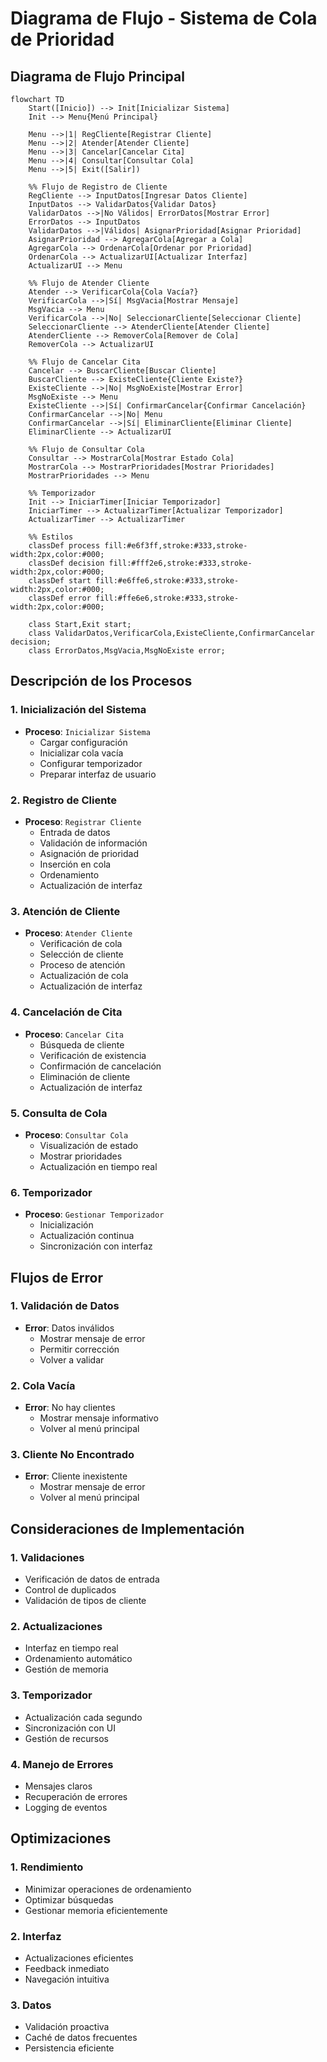 # Diagrama de Flujo - Sistema de Cola de Prioridad

## Diagrama de Flujo Principal

```mermaid
flowchart TD
    Start([Inicio]) --> Init[Inicializar Sistema]
    Init --> Menu{Menú Principal}
    
    Menu -->|1| RegCliente[Registrar Cliente]
    Menu -->|2| Atender[Atender Cliente]
    Menu -->|3| Cancelar[Cancelar Cita]
    Menu -->|4| Consultar[Consultar Cola]
    Menu -->|5| Exit([Salir])
    
    %% Flujo de Registro de Cliente
    RegCliente --> InputDatos[Ingresar Datos Cliente]
    InputDatos --> ValidarDatos{Validar Datos}
    ValidarDatos -->|No Válidos| ErrorDatos[Mostrar Error]
    ErrorDatos --> InputDatos
    ValidarDatos -->|Válidos| AsignarPrioridad[Asignar Prioridad]
    AsignarPrioridad --> AgregarCola[Agregar a Cola]
    AgregarCola --> OrdenarCola[Ordenar por Prioridad]
    OrdenarCola --> ActualizarUI[Actualizar Interfaz]
    ActualizarUI --> Menu
    
    %% Flujo de Atender Cliente
    Atender --> VerificarCola{Cola Vacía?}
    VerificarCola -->|Sí| MsgVacia[Mostrar Mensaje]
    MsgVacia --> Menu
    VerificarCola -->|No| SeleccionarCliente[Seleccionar Cliente]
    SeleccionarCliente --> AtenderCliente[Atender Cliente]
    AtenderCliente --> RemoverCola[Remover de Cola]
    RemoverCola --> ActualizarUI
    
    %% Flujo de Cancelar Cita
    Cancelar --> BuscarCliente[Buscar Cliente]
    BuscarCliente --> ExisteCliente{Cliente Existe?}
    ExisteCliente -->|No| MsgNoExiste[Mostrar Error]
    MsgNoExiste --> Menu
    ExisteCliente -->|Sí| ConfirmarCancelar{Confirmar Cancelación}
    ConfirmarCancelar -->|No| Menu
    ConfirmarCancelar -->|Sí| EliminarCliente[Eliminar Cliente]
    EliminarCliente --> ActualizarUI
    
    %% Flujo de Consultar Cola
    Consultar --> MostrarCola[Mostrar Estado Cola]
    MostrarCola --> MostrarPrioridades[Mostrar Prioridades]
    MostrarPrioridades --> Menu
    
    %% Temporizador
    Init --> IniciarTimer[Iniciar Temporizador]
    IniciarTimer --> ActualizarTimer[Actualizar Temporizador]
    ActualizarTimer --> ActualizarTimer
    
    %% Estilos
    classDef process fill:#e6f3ff,stroke:#333,stroke-width:2px,color:#000;
    classDef decision fill:#fff2e6,stroke:#333,stroke-width:2px,color:#000;
    classDef start fill:#e6ffe6,stroke:#333,stroke-width:2px,color:#000;
    classDef error fill:#ffe6e6,stroke:#333,stroke-width:2px,color:#000;
    
    class Start,Exit start;
    class ValidarDatos,VerificarCola,ExisteCliente,ConfirmarCancelar decision;
    class ErrorDatos,MsgVacia,MsgNoExiste error;
```

## Descripción de los Procesos

### 1. Inicialización del Sistema
- **Proceso**: `Inicializar Sistema`
  * Cargar configuración
  * Inicializar cola vacía
  * Configurar temporizador
  * Preparar interfaz de usuario

### 2. Registro de Cliente
- **Proceso**: `Registrar Cliente`
  * Entrada de datos
  * Validación de información
  * Asignación de prioridad
  * Inserción en cola
  * Ordenamiento
  * Actualización de interfaz

### 3. Atención de Cliente
- **Proceso**: `Atender Cliente`
  * Verificación de cola
  * Selección de cliente
  * Proceso de atención
  * Actualización de cola
  * Actualización de interfaz

### 4. Cancelación de Cita
- **Proceso**: `Cancelar Cita`
  * Búsqueda de cliente
  * Verificación de existencia
  * Confirmación de cancelación
  * Eliminación de cliente
  * Actualización de interfaz

### 5. Consulta de Cola
- **Proceso**: `Consultar Cola`
  * Visualización de estado
  * Mostrar prioridades
  * Actualización en tiempo real

### 6. Temporizador
- **Proceso**: `Gestionar Temporizador`
  * Inicialización
  * Actualización continua
  * Sincronización con interfaz

## Flujos de Error

### 1. Validación de Datos
- **Error**: Datos inválidos
  * Mostrar mensaje de error
  * Permitir corrección
  * Volver a validar

### 2. Cola Vacía
- **Error**: No hay clientes
  * Mostrar mensaje informativo
  * Volver al menú principal

### 3. Cliente No Encontrado
- **Error**: Cliente inexistente
  * Mostrar mensaje de error
  * Volver al menú principal

## Consideraciones de Implementación

### 1. Validaciones
- Verificación de datos de entrada
- Control de duplicados
- Validación de tipos de cliente

### 2. Actualizaciones
- Interfaz en tiempo real
- Ordenamiento automático
- Gestión de memoria

### 3. Temporizador
- Actualización cada segundo
- Sincronización con UI
- Gestión de recursos

### 4. Manejo de Errores
- Mensajes claros
- Recuperación de errores
- Logging de eventos

## Optimizaciones

### 1. Rendimiento
- Minimizar operaciones de ordenamiento
- Optimizar búsquedas
- Gestionar memoria eficientemente

### 2. Interfaz
- Actualizaciones eficientes
- Feedback inmediato
- Navegación intuitiva

### 3. Datos
- Validación proactiva
- Caché de datos frecuentes
- Persistencia eficiente 